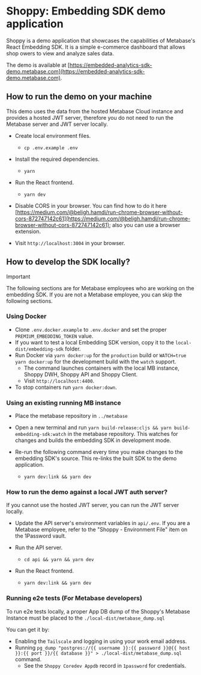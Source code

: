 # Shoppy: Embedding SDK demo application

Shoppy is a demo application that showcases the capabilities of Metabase's React Embedding SDK. It is a simple e-commerce dashboard that allows shop owers to view and analyze sales data.

The demo is available at [https://embedded-analytics-sdk-demo.metabase.com](https://embedded-analytics-sdk-demo.metabase.com).

## How to run the demo on your machine

This demo uses the data from the hosted Metabase Cloud instance and provides a hosted JWT server, therefore you do not need to run the Metabase server and JWT server locally.

- Create local environment files.

  - `cp .env.example .env`

- Install the required dependencies.

  - `yarn`

- Run the React frontend.

  - `yarn dev`

- Disable CORS in your browser. You can find how to do it here [https://medium.com/@beligh.hamdi/run-chrome-browser-without-cors-872747142c61](https://medium.com/@beligh.hamdi/run-chrome-browser-without-cors-872747142c61); also you can use a browser extension.

- Visit `http://localhost:3004` in your browser.

## How to develop the SDK locally?

> [!IMPORTANT]  
> The following sections are for Metabase employees who are working on the embedding SDK.
> If you are not a Metabase employee, you can skip the following sections.

### Using Docker

- Clone `.env.docker.example` to `.env.docker` and set the proper `PREMIUM_EMBEDDING_TOKEN` value.
- If you want to test a local Embedding SDK version, copy it to the `local-dist/embedding-sdk` folder.
- Run Docker via `yarn docker:up` for the `production` build or `WATCH=true yarn docker:up` for the development build with the `watch` support.
  - The command launches containers with the local MB instance, Shoppy DWH, Shoppy API and Shoppy Client.
  - Visit `http://localhost:4400`.
- To stop containers run `yarn docker:down`.

### Using an existing running MB instance

- Place the metabase repository in `../metabase`

- Open a new terminal and run `yarn build-release:cljs && yarn build-embedding-sdk:watch` in the metabase repository. This watches for changes and builds the embedding SDK in development mode.

- Re-run the following command every time you make changes to the embedding SDK's source. This re-links the built SDK to the demo application.

  - `yarn dev:link && yarn dev`

### How to run the demo against a local JWT auth server?

If you cannot use the hosted JWT server, you can run the JWT server locally.

- Update the API server's environment variables in `api/.env`. If you are a Metabase employee, refer to the "Shoppy - Environment File" item on the 1Password vault.

- Run the API server.

  - `cd api && yarn && yarn dev`

- Run the React frontend.

  - `yarn dev:link && yarn dev`

### Running e2e tests (For Metabase developers)

To run e2e tests locally, a proper App DB dump of the Shoppy's Metabase Instance must be placed to the `./local-dist/metabase_dump.sql`

You can get it by:
- Enabling the `Tailscale` and logging in using your work email address.
- Running `pg_dump "postgres://{{ username }}:{{ password }}@{{ host }}:{{ port }}/{{ database }}" > ./local-dist/metabase_dump.sql` command.
  - See the `Shoppy Coredev Appdb` record in `1password` for credentials.
